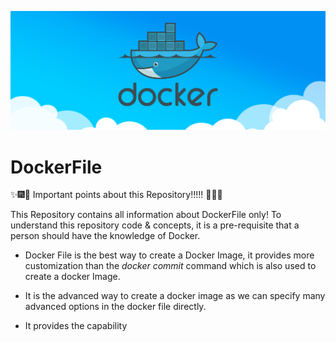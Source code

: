 ![Docker](Images/docker_image.png)


# DockerFile

:sparkles::fireworks::tada: Important points about this Repository!!!!! :tada::fireworks::sparkles:

This Repository contains all information about DockerFile only! To understand this repository code & concepts, it is a pre-requisite that a person should have the knowledge of Docker.



- Docker File is the best way to create a Docker Image, it provides more customization than the <i>docker commit</i> command which is also used to create a docker Image.

- It is the advanced way to create a docker image as we can specify many advanced options in the docker file directly.

- It provides the capability
